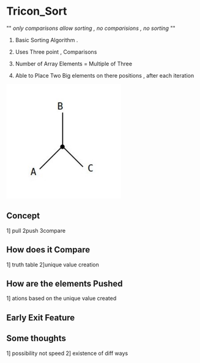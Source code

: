 # Tricon_Sort

"" <i> only comparisons allow sorting , 
            no comparisions , no sorting </i>""

1) Basic Sorting Algorithm . 

2) Uses Three point , Comparisons

3) Number of Array Elements = Multiple of Three

4) Able to Place Two Big elements on there positions , after each iteration

<img src="ScreenShots/one.jpg" height="300" width="300">

## Concept

1] pull
2push
3compare

## How does it Compare

1] truth table
2]unique value creation

## How are the elements Pushed

1] ations based on the unique value created

## Early Exit Feature


## Some thoughts

1] possibility not speed
2] existence of diff ways

